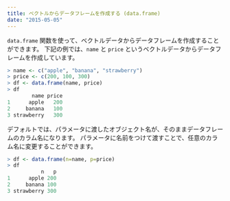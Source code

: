```yaml
---
title: ベクトルからデータフレームを作成する (data.frame)
date: "2015-05-05"
---
```


`data.frame` 関数を使って、ベクトルデータからデータフレームを作成することができます。
下記の例では、`name` と `price` というベクトルデータからデータフレームを作成しています。

```r
> name <- c("apple", "banana", "strawberry")
> price <- c(200, 100, 300)
> df <- data.frame(name, price)
> df
        name price
1      apple   200
2     banana   100
3 strawberry   300
```

デフォルトでは、パラメータに渡したオブジェクト名が、そのままデータフレームのカラム名になります。
パラメータに名前をつけて渡すことで、任意のカラム名に変更することができます。

```r
> df <- data.frame(n=name, p=price)
> df
           n   p
1      apple 200
2     banana 100
3 strawberry 300
```

